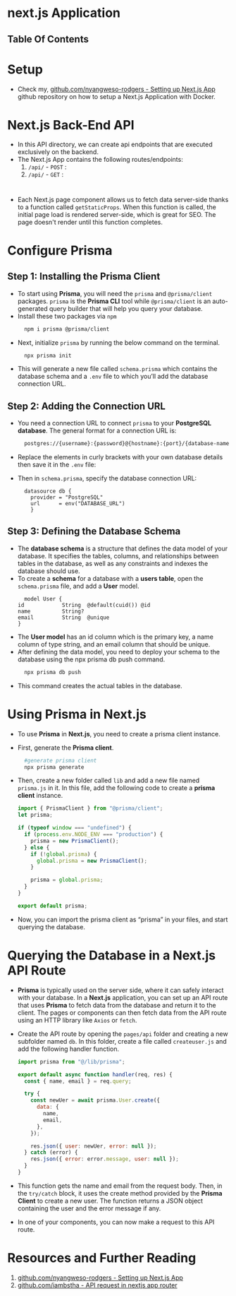 # next.js Application

## Table Of Contents

# Setup

- Check my, [github.com/nyangweso-rodgers - Setting up Next.js App](https://github.com/nyangweso-rodgers/Programming-with-JavaScript/blob/main/02-JavaScript-Libraries/01-React/03-React-Frameworks/01-Next.js/01-Setting-Next.js-App/Readme.md) github repository on how to setup a Next.js Application with Docker.

# Next.js Back-End API

- In this API directory, we can create api endpoints that are executed exclusively on the backend.
- The Next.js App contains the following routes/endpoints:
  1. `/api/` - `POST` :
  2. `/api/` - `GET` :

#

- Each Next.js page component allows us to fetch data server-side thanks to a function called `getStaticProps`. When this function is called, the initial page load is rendered server-side, which is great for SEO. The page doesn't render until this function completes.

# Configure Prisma

## Step 1: Installing the Prisma Client

- To start using **Prisma**, you will need the `prisma` and `@prisma/client` packages. `prisma` is the **Prisma CLI** tool while `@prisma/client` is an auto-generated query builder that will help you query your database.
- Install these two packages via `npm`
  ```sh
    npm i prisma @prisma/client
  ```
- Next, initialize `prisma` by running the below command on the terminal.
  ```sh
    npx prisma init
  ```
- This will generate a new file called `schema.prisma` which contains the database schema and a `.env` file to which you’ll add the database connection URL.

## Step 2: Adding the Connection URL

- You need a connection URL to connect `prisma` to your **PostgreSQL database**. The general format for a connection URL is:
  ```sh
    postgres://{username}:{password}@{hostname}:{port}/{database-name}
  ```
- Replace the elements in curly brackets with your own database details then save it in the `.env` file:
- Then in `schema.prisma`, specify the database connection URL:

  ```prisma
    datasource db {
      provider = "PostgreSQL"
      url      = env("DATABASE_URL")
      }
  ```

## Step 3: Defining the Database Schema

- The **database schema** is a structure that defines the data model of your database. It specifies the tables, columns, and relationships between tables in the database, as well as any constraints and indexes the database should use.
- To create a **schema** for a database with a **users table**, open the `schema.prisma` file, and add a **User** model.
  ```prisma
    model User {
  id            String  @default(cuid()) @id
  name          String?
  email         String  @unique
  }
  ```
- The **User model** has an id column which is the primary key, a name column of type string, and an email column that should be unique.
- After defining the data model, you need to deploy your schema to the database using the npx prisma db push command.
  ```sh
    npx prisma db push
  ```
- This command creates the actual tables in the database.

# Using Prisma in Next.js

- To use **Prisma** in **Next.js**, you need to create a prisma client instance.
- First, generate the **Prisma client**.
  ```sh
    #generate prisma client
    npx prisma generate
  ```
- Then, create a new folder called `lib` and add a new file named `prisma.js` in it. In this file, add the following code to create a **prisma client** instance.

  ```js
  import { PrismaClient } from "@prisma/client";
  let prisma;

  if (typeof window === "undefined") {
    if (process.env.NODE_ENV === "production") {
      prisma = new PrismaClient();
    } else {
      if (!global.prisma) {
        global.prisma = new PrismaClient();
      }

      prisma = global.prisma;
    }
  }

  export default prisma;
  ```

- Now, you can import the prisma client as “prisma” in your files, and start querying the database.

# Querying the Database in a Next.js API Route

- **Prisma** is typically used on the server side, where it can safely interact with your database. In a **Next.js** application, you can set up an API route that uses **Prisma** to fetch data from the database and return it to the client. The pages or components can then fetch data from the API route using an HTTP library like `Axios` or `fetch`.
- Create the API route by opening the `pages/api` folder and creating a new subfolder named `db`. In this folder, create a file called `createuser.js` and add the following handler function.

  ```js
  import prisma from "@/lib/prisma";

  export default async function handler(req, res) {
    const { name, email } = req.query;

    try {
      const newUer = await prisma.User.create({
        data: {
          name,
          email,
        },
      });

      res.json({ user: newUer, error: null });
    } catch (error) {
      res.json({ error: error.message, user: null });
    }
  }
  ```

- This function gets the name and email from the request body. Then, in the `try/catch` block, it uses the create method provided by the **Prisma Client** to create a new user. The function returns a JSON object containing the user and the error message if any.
- In one of your components, you can now make a request to this API route.

# Resources and Further Reading

1. [github.com/nyangweso-rodgers - Setting up Next.js App](https://github.com/nyangweso-rodgers/Programming-with-JavaScript/blob/main/02-JavaScript-Libraries/01-React/03-React-Frameworks/01-Next.js/01-Setting-Next.js-App/Readme.md)
2. [github.com/iambstha - API request in nextjs app router](https://github.com/iambstha/blog-post-request-nextjs-app-router/tree/master)
